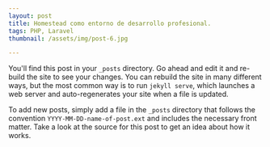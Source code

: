 ```yaml
---
layout: post
title: Homestead como entorno de desarrollo profesional.
tags: PHP, Laravel
thumbnail: /assets/img/post-6.jpg

---
```

You'll find this post in your `_posts` directory. Go ahead and edit it and re-build
the site to see your changes. You can rebuild the site in many different ways, but
the most common way is to run `jekyll serve`, which launches a web server and
auto-regenerates your site when a file is updated.

To add new posts, simply add a file in the `_posts` directory that follows the
convention `YYYY-MM-DD-name-of-post.ext` and includes the necessary front matter.
Take a look at the source for this post to get an idea about how it works.

<script src="https://gist.github.com/ismaeldevmw/be5afff123ac9f36c9f3177861feb40a.js"></script>
